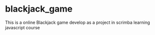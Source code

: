 # blackjack_game
 This is a online Blackjack game develop as a project in scrimba learning javascript course
